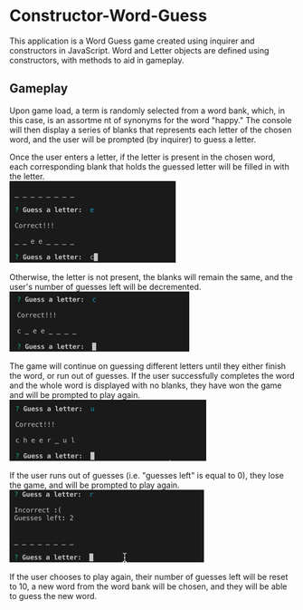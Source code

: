 # Constructor-Word-Guess
This application is a Word Guess game created using inquirer and constructors in JavaScript. Word and Letter objects are defined using constructors, with methods to aid in gameplay.

## Gameplay
Upon game load, a term is randomly selected from a word bank, which, in this case, is an assortme nt of synonyms for the word "happy." The console will then display a series of blanks that represents each letter of the chosen word, and the user will be prompted (by inquirer) to guess a letter. 

Once the user enters a letter, if the letter is present in the chosen word, each corresponding blank that holds the guessed letter will be filled in with the letter. <br/>
![correct guess](images/correct-guess.gif)

Otherwise, the letter is not present, the blanks will remain the same, and the user's number of guesses left will be decremented.<br/>
![incorrect guess](images/incorrect-guess.gif)

The game will continue on guessing different letters until they either finish the word, or run out of guesses. If the user successfully completes the word and the whole word is displayed with no blanks, they have won the game and will be prompted to play again.<br/>
![user wins game](images/new-game.gif)

If the user runs out of guesses (i.e. "guesses left" is equal to 0), they lose the game, and will be prompted to play again.<br/>
![user is out of guesses](images/out-of-guesses.gif)

If the user chooses to play again, their number of guesses left will be reset to 10, a new word from the word bank will be chosen, and they will be able to guess the new word.

